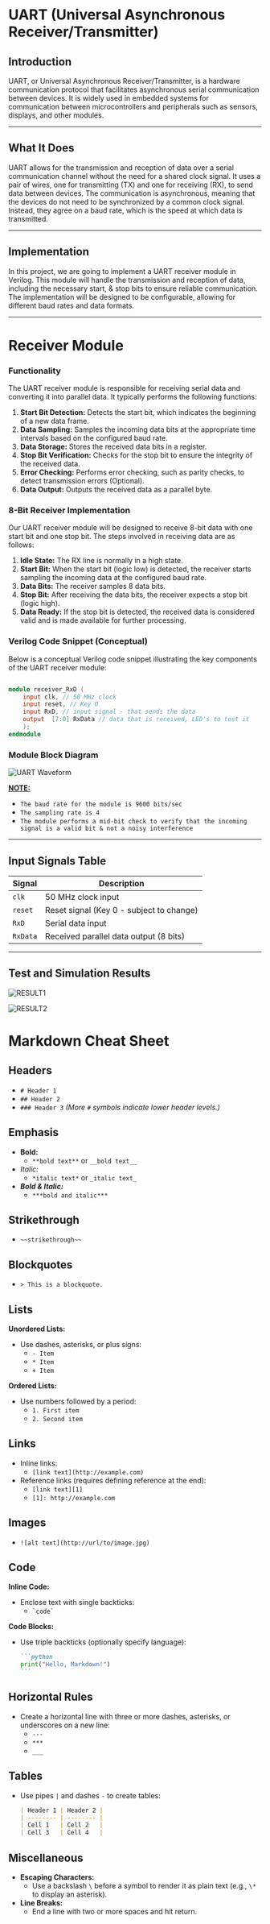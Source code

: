 # UART (Universal Asynchronous Receiver/Transmitter)

## Introduction

UART, or Universal Asynchronous Receiver/Transmitter, is a hardware communication protocol that facilitates asynchronous serial communication between devices. It is widely used in embedded systems for communication between microcontrollers and peripherals such as sensors, displays, and other modules.

---------------------------------------------------------------------------------------------
## What It Does

UART allows for the transmission and reception of data over a serial communication channel without the need for a shared clock signal. It uses a pair of wires, one for transmitting (TX) and one for receiving (RX), to send data between devices. The communication is asynchronous, meaning that the devices do not need to be synchronized by a common clock signal. Instead, they agree on a baud rate, which is the speed at which data is transmitted.

---------------------------------------------------------------------------------------------
## Implementation

In this project, we are going to implement a UART receiver module in Verilog. This module will handle the transmission and reception of data, including the necessary start, & stop bits to ensure reliable communication. The implementation will be designed to be configurable, allowing for different baud rates and data formats.

---------------------------------------------------------------------------------------------

# Receiver Module
### Functionality

The UART receiver module is responsible for receiving serial data and converting it into parallel data. It typically performs the following functions:

1.  **Start Bit Detection:** Detects the start bit, which indicates the beginning of a new data frame.
2.  **Data Sampling:** Samples the incoming data bits at the appropriate time intervals based on the configured baud rate.
3.  **Data Storage:** Stores the received data bits in a register.
4.  **Stop Bit Verification:** Checks for the stop bit to ensure the integrity of the received data.
5.  **Error Checking:** Performs error checking, such as parity checks, to detect transmission errors (Optional).
6.  **Data Output:** Outputs the received data as a parallel byte.

### 8-Bit Receiver Implementation

Our UART receiver module will be designed to receive 8-bit data with one start bit and one stop bit. The steps involved in receiving data are as follows:

1.  **Idle State:** The RX line is normally in a high state.
2.  **Start Bit:** When the start bit (logic low) is detected, the receiver starts sampling the incoming data at the configured baud rate.
3.  **Data Bits:** The receiver samples 8 data bits.
4.  **Stop Bit:** After receiving the data bits, the receiver expects a stop bit (logic high).
5.  **Data Ready:** If the stop bit is detected, the received data is considered valid and is made available for further processing.

### Verilog Code Snippet (Conceptual)

Below is a conceptual Verilog code snippet illustrating the key components of the UART receiver module:

```verilog

module receiver_RxD (
    input clk, // 50 MHz clock
    input reset, // Key 0
    input RxD, // input signal - that sends the data
    output  [7:0] RxData // data that is received, LED's to test it
    );
endmodule
```
### Module Block Diagram

![UART Waveform](./receiver_module_overview.png)


<u>**NOTE:** </u> 

- `The baud rate for the module is 9600 bits/sec`
- `The sampling rate is 4`
- `The module performs a mid-bit check to verify that the incoming signal is a valid bit & not a noisy interference`

-------------------------------------------------------------------------------------------------------------------------------------

## Input Signals Table

| Signal    | Description                                      |
| --------- | ------------------------------------------------ |
| `clk`     | 50 MHz clock input                               |
| `reset`   | Reset signal (Key 0 - subject to change)         |
| `RxD`     | Serial data input                                |
| `RxData`  | Received parallel data output (8 bits)           |

-------------------------------------------------------------------------------------------------------------------------------------
## Test and Simulation Results

![RESULT1](./graph_tb.png)

![RESULT2](./console_tb.png)

# Markdown Cheat Sheet

## Headers
- `# Header 1`
- `## Header 2`
- `### Header 3`
*(More `#` symbols indicate lower header levels.)*

## Emphasis
- **Bold:**  
  - `**bold text**` or `__bold text__`
- *Italic:*  
  - `*italic text*` or `_italic text_`
- ***Bold & Italic:***  
  - `***bold and italic***`

## Strikethrough
- `~~strikethrough~~`

## Blockquotes
- `> This is a blockquote.`

## Lists

**Unordered Lists:**
- Use dashes, asterisks, or plus signs:
  - `- Item`
  - `* Item`
  - `+ Item`

**Ordered Lists:**
- Use numbers followed by a period:
  - `1. First item`
  - `2. Second item`

## Links
- Inline links:
  - `[link text](http://example.com)`
- Reference links (requires defining reference at the end):
  - `[link text][1]`
  - `[1]: http://example.com`

## Images
- `![alt text](http://url/to/image.jpg)`

## Code

**Inline Code:**
- Enclose text with single backticks:
  - `` `code` ``

**Code Blocks:**
- Use triple backticks (optionally specify language):
  ~~~markdown
  ```python
  print("Hello, Markdown!")
  ```
  ~~~

## Horizontal Rules
- Create a horizontal line with three or more dashes, asterisks, or underscores on a new line:
  - `---`
  - `***`
  - `___`

## Tables
- Use pipes `|` and dashes `-` to create tables:
  ~~~markdown
  | Header 1 | Header 2 |
  | -------- | -------- |
  | Cell 1   | Cell 2   |
  | Cell 3   | Cell 4   |
  ~~~

## Miscellaneous
- **Escaping Characters:**  
  - Use a backslash `\` before a symbol to render it as plain text (e.g., `\*` to display an asterisk).
- **Line Breaks:**  
  - End a line with two or more spaces and hit return.
